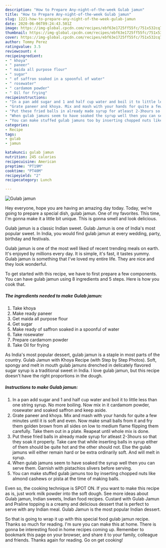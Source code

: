 ```yaml
---
description: "How to Prepare Any-night-of-the-week Gulab jamun"
title: "How to Prepare Any-night-of-the-week Gulab jamun"
slug: 1221-how-to-prepare-any-night-of-the-week-gulab-jamun
date: 2020-06-06T09:24:43.501Z
image: https://img-global.cpcdn.com/recipes/ebf63e1725ff55fc/751x532cq70/gulab-jamun-recipe-main-photo.jpg
thumbnail: https://img-global.cpcdn.com/recipes/ebf63e1725ff55fc/751x532cq70/gulab-jamun-recipe-main-photo.jpg
cover: https://img-global.cpcdn.com/recipes/ebf63e1725ff55fc/751x532cq70/gulab-jamun-recipe-main-photo.jpg
author: Tommy Perez
ratingvalue: 3.5
reviewcount: 4
recipeingredient:
- " khoya"
- " paneer"
- " maida all purpose flour"
- " sugar"
- " of saffron soaked in a spoonful of water"
- " rosewater"
- " cardamom powder"
- " Oil for frying"
recipeinstructions:
- "In a pan add sugar and 1 and half cup water and boil it to little less than one string syrup. No more boiling. Now mix in it cardamom powder, rosewater and soaked saffron and keep aside."
- "Grate paneer and khoya. Mix and mash with your hands for quite a few minutes until it is soft and even. Now make small balls from it and fry them golden brown from all sides on low to medium flame flipping them carefully. Take them out in a plate. Reapeat until whole mix is done."
- "Put these fried balls in already made syrup for atleast 2-3hours so that they soak it properly. Take care that while inserting balls in syrup either of them should be quite hot and the other should not. Else the gulab jamuns will either remain hard or be extra ordinarily soft. And will melt in syrup."
- "When gulab jamuns seem to have soaked the syrup well then you can serve them. Garnish with pistachios slivers before serving."
- "You can make stuffed gulab jamuns too by inserting chopped nuts like almond cashews or pista at the time of making balls."
categories:
- Recipe
tags:
- gulab
- jamun

katakunci: gulab jamun 
nutrition: 245 calories
recipecuisine: American
preptime: "PT19M"
cooktime: "PT40M"
recipeyield: "2"
recipecategory: Lunch

---
```



![Gulab jamun](https://img-global.cpcdn.com/recipes/ebf63e1725ff55fc/751x532cq70/gulab-jamun-recipe-main-photo.jpg)

Hey everyone, hope you are having an amazing day today. Today, we're going to prepare a special dish, gulab jamun. One of my favorites. This time, I'm gonna make it a little bit unique. This is gonna smell and look delicious.

Gulab jamun is a classic Indian sweet. Gulab Jamun is one of India&#39;s most popular sweet. In India, you would find gulab jamun at every wedding, party, birthday and festivals.

Gulab jamun is one of the most well liked of recent trending meals on earth. It's enjoyed by millions every day. It is simple, it's fast, it tastes yummy. Gulab jamun is something that I've loved my entire life. They are nice and they look wonderful.


To get started with this recipe, we have to first prepare a few components. You can have gulab jamun using 8 ingredients and 5 steps. Here is how you cook that.

<!--inarticleads1-->

##### The ingredients needed to make Gulab jamun:

1. Take  khoya
1. Make ready  paneer
1. Get  maida all purpose flour
1. Get  sugar
1. Make ready  of saffron soaked in a spoonful of water
1. Take  rosewater
1. Prepare  cardamom powder
1. Take  Oil for frying


As India&#39;s most popular dessert, gulab jamun is a staple in most parts of the country. Gulab Jamun with Khoya Recipe (with Step by Step Photos). Soft, spongy and melt in mouth gulab jamuns drenched in delicately flavored sugar syrup is a traditional sweet in India. I love gulab jamun, but this recipe doesn&#39;t have the right proportions in the dough. 

<!--inarticleads2-->

##### Instructions to make Gulab jamun:

1. In a pan add sugar and 1 and half cup water and boil it to little less than one string syrup. No more boiling. Now mix in it cardamom powder, rosewater and soaked saffron and keep aside.
1. Grate paneer and khoya. Mix and mash with your hands for quite a few minutes until it is soft and even. Now make small balls from it and fry them golden brown from all sides on low to medium flame flipping them carefully. Take them out in a plate. Reapeat until whole mix is done.
1. Put these fried balls in already made syrup for atleast 2-3hours so that they soak it properly. Take care that while inserting balls in syrup either of them should be quite hot and the other should not. Else the gulab jamuns will either remain hard or be extra ordinarily soft. And will melt in syrup.
1. When gulab jamuns seem to have soaked the syrup well then you can serve them. Garnish with pistachios slivers before serving.
1. You can make stuffed gulab jamuns too by inserting chopped nuts like almond cashews or pista at the time of making balls.


Even so, the cooking technique is SPOT ON. If you want to make this recipe as is, just work milk powder into the soft dough. See more ideas about Gulab jamun, Indian sweets, Indian food recipes. Custard with Gulab Jamun and Praline topping is a creamy and delicious dessert that is perfect to serve with any Indian meal. Gulab Jamun is the most popular Indian dessert. 

So that is going to wrap it up with this special food gulab jamun recipe. Thanks so much for reading. I'm sure you can make this at home. There is gonna be interesting food in home recipes coming up. Remember to bookmark this page on your browser, and share it to your family, colleague and friends. Thanks again for reading. Go on get cooking!
